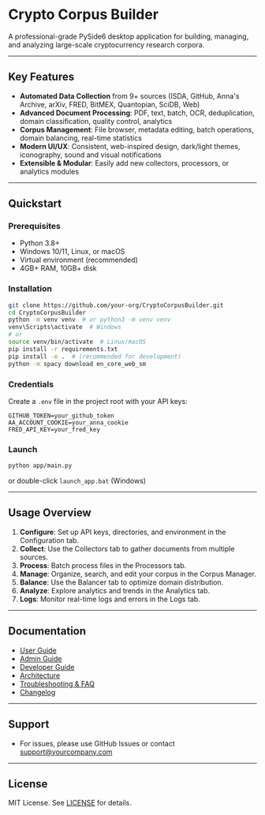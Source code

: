 # Crypto Corpus Builder

A professional-grade PySide6 desktop application for building, managing, and analyzing large-scale cryptocurrency research corpora.

---

## Key Features

- **Automated Data Collection** from 9+ sources (ISDA, GitHub, Anna's Archive, arXiv, FRED, BitMEX, Quantopian, SciDB, Web)
- **Advanced Document Processing**: PDF, text, batch, OCR, deduplication, domain classification, quality control, analytics
- **Corpus Management**: File browser, metadata editing, batch operations, domain balancing, real-time statistics
- **Modern UI/UX**: Consistent, web-inspired design, dark/light themes, iconography, sound and visual notifications
- **Extensible & Modular**: Easily add new collectors, processors, or analytics modules

---

## Quickstart

### Prerequisites

- Python 3.8+
- Windows 10/11, Linux, or macOS
- Virtual environment (recommended)
- 4GB+ RAM, 10GB+ disk

### Installation

```bash
git clone https://github.com/your-org/CryptoCorpusBuilder.git
cd CryptoCorpusBuilder
python -m venv venv  # or python3 -m venv venv
venv\Scripts\activate  # Windows
# or
source venv/bin/activate  # Linux/macOS
pip install -r requirements.txt
pip install -e .  # (recommended for development)
python -m spacy download en_core_web_sm
```

### Credentials

Create a `.env` file in the project root with your API keys:
```
GITHUB_TOKEN=your_github_token
AA_ACCOUNT_COOKIE=your_anna_cookie
FRED_API_KEY=your_fred_key
```

### Launch

```bash
python app/main.py
```

or double-click `launch_app.bat` (Windows)

---

## Usage Overview

1. **Configure**: Set up API keys, directories, and environment in the Configuration tab.
2. **Collect**: Use the Collectors tab to gather documents from multiple sources.
3. **Process**: Batch process files in the Processors tab.
4. **Manage**: Organize, search, and edit your corpus in the Corpus Manager.
5. **Balance**: Use the Balancer tab to optimize domain distribution.
6. **Analyze**: Explore analytics and trends in the Analytics tab.
7. **Logs**: Monitor real-time logs and errors in the Logs tab.

---

## Documentation

- [User Guide](./USER_GUIDE.md)
- [Admin Guide](./ADMIN_GUIDE.md)
- [Developer Guide](./DEVELOPER_GUIDE.md)
- [Architecture](./ARCHITECTURE.md)
- [Troubleshooting & FAQ](./TROUBLESHOOTING.md)
- [Changelog](./CHANGELOG.md)

---

## Support

- For issues, please use GitHub Issues or contact support@yourcompany.com

---

## License

MIT License. See [LICENSE](./LICENSE) for details.
